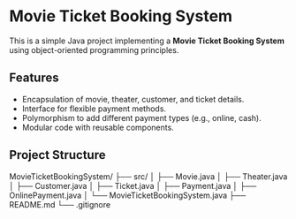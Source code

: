 # Movie Ticket Booking System

This is a simple Java project implementing a **Movie Ticket Booking System** using object-oriented programming principles.

## Features
- Encapsulation of movie, theater, customer, and ticket details.
- Interface for flexible payment methods.
- Polymorphism to add different payment types (e.g., online, cash).
- Modular code with reusable components.

## Project Structure
MovieTicketBookingSystem/ ├── src/ │ ├── Movie.java │ ├── Theater.java │ ├── Customer.java │ ├── Ticket.java │ ├── Payment.java │ ├── OnlinePayment.java │ └── MovieTicketBookingSystem.java ├── README.md └── .gitignore







